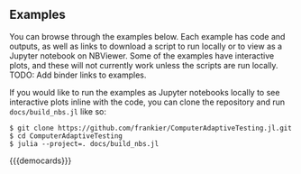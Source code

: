## Examples

You can browse through the examples below. Each example has code and outputs,
as well as links to download a script to run locally or to view as a Jupyter
notebook on NBViewer. Some of the examples have interactive plots, and these
will not currently work unless the scripts are run locally. TODO: Add binder
links to examples.

If you would like to run the examples as Jupyter notebooks locally to see
interactive plots inline with the code, you can clone the repository and run
`docs/build_nbs.jl` like so:

```
$ git clone https://github.com/frankier/ComputerAdaptiveTesting.jl.git
$ cd ComputerAdaptiveTesting
$ julia --project=. docs/build_nbs.jl
```

{{{democards}}}
